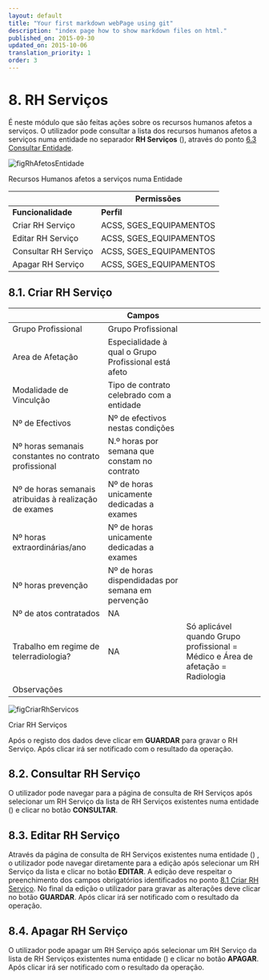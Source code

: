 ```yaml
---
layout: default
title: "Your first markdown webPage using git"
description: "index page how to show markdown files on html."
published_on: 2015-09-30
updated_on: 2015-10-06
translation_priority: 1
order: 3
---
```


# 8. RH Serviços

É neste módulo que são feitas ações sobre os recursos humanos afetos a serviços.
O utilizador pode consultar a lista dos recursos humanos afetos a serviços numa entidade no separador **RH Serviços**  ([](#figRhAfetosEntidade)), através do ponto [6.3 Consultar Entidade](##consultar-entidade).

![figRhAfetosEntidade](img/pages/8_0_1.jpg)

<p class="caption" id="figRhAfetosEntidade"> Recursos Humanos afetos a serviços numa Entidade</p>

|  | Permissões               | 
|----|--------------------------------------------|
|**Funcionalidade** |**Perfil**|
| Criar RH Serviço | ACSS, SGES_EQUIPAMENTOS|
| Editar RH Serviço | ACSS, SGES_EQUIPAMENTOS |
| Consultar RH Serviço | ACSS, SGES_EQUIPAMENTOS |
| Apagar RH Serviço| ACSS, SGES_EQUIPAMENTOS|

<p id="criaRhEquipamento"></p>

## 8.1. Criar RH Serviço

| |  Campos         ||
|---------------------------------------------------|----------|--|
|Grupo Profissional|Grupo Profissional||
|Area de Afetação| Especialidade à qual o Grupo Profissional está afeto| |
|Modalidade de Vinculção|Tipo de contrato celebrado com a entidade||
|Nº de Efectivos|Nº de efectivos nestas condições||
|Nº horas semanais constantes no contrato profissional|N.º horas por semana que constam no contrato||
|Nº de horas semanais atribuidas à realização de exames|Nº de horas unicamente dedicadas a exames||
|Nº horas extraordinárias/ano|Nº de horas unicamente dedicadas a exames||
|Nº horas prevenção|Nº de horas dispendidadas por semana em pervenção||
|Nº de atos contratados|NA||
|Trabalho em regime de telerradiologia?|NA|Só aplicável quando Grupo profissional = Médico e Área de afetação = Radiologia|
|Observações|||

![figCriarRhServicos](img/pages/8_1_1.jpg)

<p class="caption" id="figCriarRhServicos"> Criar RH Serviços</p>

Após o registo dos dados deve clicar em **GUARDAR** para gravar o RH Serviço. Após clicar irá ser notificado com o resultado da operação.

<p id="consultaRhEquipamento"></p>

## 8.2. Consultar RH Serviço

O utilizador pode navegar para a página de consulta de RH Serviços após selecionar um RH Serviço da lista de RH Serviços existentes numa entidade ([](#figRhAfetosEntidade))  e clicar no botão **CONSULTAR**.

<p id="alteraRhEquipamento"></p>

## 8.3. Editar RH Serviço

Através da página de consulta de RH Serviços existentes numa entidade ([](#figRhAfetosEntidade)) , o utilizador pode navegar diretamente para a edição após selecionar um RH Serviço da lista e clicar no botão **EDITAR**.
A edição deve respeitar o preenchimento dos campos obrigatórios identificados no ponto [8.1 Criar RH Serviço](#criar-rh-servico).
No final da edição o utilizador para gravar as alterações deve clicar no botão **GUARDAR**. Após clicar irá ser notificado com o resultado da operação.

<p id="removeRhEquipamento"></p>

## 8.4. Apagar RH Serviço
 
 O utilizador pode apagar um RH Serviço após selecionar um RH Serviço da lista de RH Serviços existentes numa entidade ([](#figRhAfetosEntidade)) e clicar no botão **APAGAR**. 
 Após clicar irá ser notificado com o resultado da operação.

